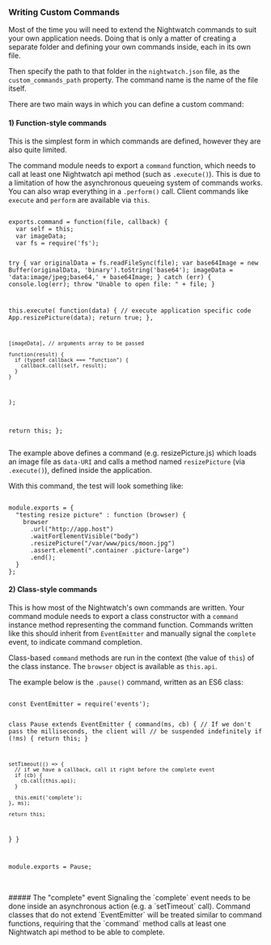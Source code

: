 ### Writing Custom Commands

Most of the time you will need to extend the Nightwatch commands to suit your own application needs. Doing that is only a matter of creating a separate folder and defining your own commands inside, each in its own file.

Then specify the path to that folder in the `nightwatch.json` file, as the `custom_commands_path` property. The command name is the name of the file itself.

There are two main ways in which you can define a custom command:

#### 1) Function-style commands
This is the simplest form in which commands are defined, however they are also quite limited. 

The command module needs to export a `command` function, which needs to call at least one Nightwatch api method (such as `.execute()`). This is due to a limitation of how the asynchronous queueing system of commands works. You can also wrap everything in a `.perform()` call. Client commands like `execute` and `perform` are available via `this`.

<div class="sample-test" style="width: 600px">
<pre class="language-javascript" data-language="javascript"><code class="language-javascript">
exports.command = function(file, callback) {
  var self = this;
  var imageData;
  var fs = require('fs');

  try {
    var originalData = fs.readFileSync(file);
    var base64Image = new Buffer(originalData, 'binary').toString('base64');
    imageData = 'data:image/jpeg;base64,' + base64Image;
  } catch (err) {
    console.log(err);
    throw "Unable to open file: " + file;
  }

  this.execute(
    function(data) { // execute application specific code
      App.resizePicture(data);
      return true;
    },

    [imageData], // arguments array to be passed

    function(result) {
      if (typeof callback === "function") {
        callback.call(self, result);
      }
    }
  );

  return this;
};
</code>
</pre>
</div>

The example above defines a command (e.g. resizePicture.js) which loads an image file as `data-URI` and calls a method named `resizePicture` (via `.execute()`), defined inside the application.

With this command, the test will look something like:

<div class="sample-test" style="width: 600px">
<pre data-language="javascript"><code class="language-javascript">
module.exports = {
  "testing resize picture" : function (browser) {
    browser
      .url("http://app.host")
      .waitForElementVisible("body")
      .resizePicture("/var/www/pics/moon.jpg")
      .assert.element(".container .picture-large")
      .end();
  }
};</code></pre>
</div>

#### 2) Class-style commands
This is how most of the Nightwatch's own commands are written. Your command module needs to export a class constructor with a `command` instance method representing the command function. Commands written like this should inherit from `EventEmitter` and manually signal the `complete` event, to indicate command completion.

Class-based `command` methods are run in the context (the value of `this`) of the class instance. The `browser` object is available as `this.api`.

The example below is the `.pause()` command, written as an ES6 class:

<div class="sample-test" style="width: 680px">
<pre data-language="javascript"><code class="language-javascript">
const EventEmitter = require('events');

class Pause extends EventEmitter {
  command(ms, cb) {
    // If we don't pass the milliseconds, the client will
    // be suspended indefinitely
    if (!ms) {
      return this;
    }
    
    setTimeout(() => {
      // if we have a callback, call it right before the complete event
      if (cb) {
        cb.call(this.api);
      }
  
      this.emit('complete');
    }, ms);
  
    return this;
  }
} 

module.exports = Pause;</code></pre>
</div>

<br>
##### The "complete" event
Signaling the `complete` event needs to be done inside an asynchronous action (e.g. a `setTimeout` call). Command classes that do not extend `EventEmitter` will be treated similar to command functions, requiring that the `command` method calls at least one Nightwatch api method to be able to complete.

